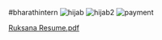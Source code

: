 #bharathintern
![hijab](https://github.com/Ruksana121/portifoliowebsite/assets/153189505/1259d4f5-b996-4970-b4fd-0601499dfd66)
![hijab2](https://github.com/Ruksana121/portifoliowebsite/assets/153189505/579f2982-5f79-493c-8f63-dab24bc4c086)
![payment](https://github.com/Ruksana121/portifoliowebsite/assets/153189505/6e68f30d-ea7f-49ce-9cae-a165a6a6f09a)

[Ruksana Resume.pdf](https://github.com/Ruksana121/portifoliowebsite/files/13691570/Ruksana.Resume.pdf)
